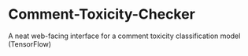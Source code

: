# Comment-Toxicity-Checker
A neat web-facing interface for a comment toxicity classification model (TensorFlow)

<Still in development>
